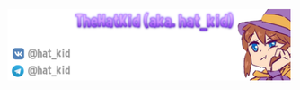 [![TheHatKid (aka. hat_kid)](https://raw.githubusercontent.com/thehatkid/thehatkid/master/banner.png)](https://github.com/thehatkid)